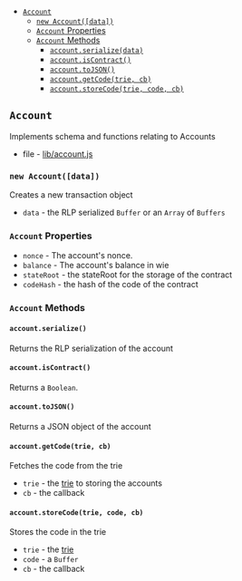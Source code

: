 - [`Account`](#account)
  - [`new Account([data])`](#new-accountdata)
  - [`Account` Properties](#account-properties)
  - [`Account` Methods](#account-methods)
    - [`account.serialize(data)`](#accountserializedata)
    - [`account.isContract()`](#accountiscontract)
    - [`account.toJSON()`](#accounttojson)
    - [`account.getCode(trie, cb)`](#accountgetcodetrie-cb)
    - [`account.storeCode(trie, code, cb)`](#accountstorecodetrie-code-cb)

## `Account`
Implements schema and functions relating to Accounts
- file - [lib/account.js](../lib/account.js)

### `new Account([data])`
Creates a new transaction object
- `data` - the RLP serialized `Buffer` or an `Array` of `Buffers`

### `Account` Properties
- `nonce` - The account's nonce.
- `balance`  - The account's balance in wie
- `stateRoot` - the stateRoot for the storage of the contract
- `codeHash` - the hash of the code of the contract

### `Account` Methods
#### `account.serialize()`
Returns the RLP serialization of the account

#### `account.isContract()`
Returns a `Boolean`.

#### `account.toJSON()`
Returns a JSON object of the account

#### `account.getCode(trie, cb)`
Fetches the code from the trie
- `trie` - the [trie](github.com/wanderer/merkle-patricia-tree) to storing the accounts
- `cb` - the callback

#### `account.storeCode(trie, code, cb)`
Stores the code in the trie
- `trie` - the [trie](github.com/wanderer/merkle-patricia-tree)
- `code` - a `Buffer`
- `cb` - the callback
